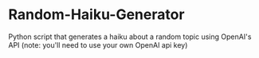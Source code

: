 # Random-Haiku-Generator
Python script that generates a haiku about a random topic using OpenAI's API (note: you'll need to use your own OpenAI api key)
